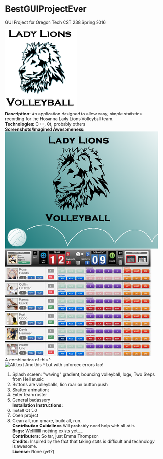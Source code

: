 # BestGUIProjectEver
GUI Project for Oregon Tech CST 238 Spring 2016 </br>

![Alt text](https://github.com/emma4thompson/BestGUIProjectEver/blob/master/logo2.png) </br>
<b>Description:</b> An application designed to allow easy, simple statistics recording for the Hosanna Lady Lions Volleyball team.</br>
<b>Technologies:</b> C++, Qt, probably others </br>
<b>Screenshots/Imagined Awesomeness:</b> </br>
![Alt text](https://github.com/emma4thompson/BestGUIProjectEver/blob/master/splash_screen_idea.png) </br>
![Alt text](https://github.com/emma4thompson/BestGUIProjectEver/blob/master/stats_idea_screenshot.jpeg) </br>
A combination of this ^ </br>
![Alt text](https://github.com/emma4thompson/BestGUIProjectEver/blob/master/stats_idea_screenshot2.jpeg)
And this ^ but with unforced errors too! </br>
1. Splash screen: "waving" gradient, bouncing volleyball, logo, Two Steps from Hell music </br>
2. Buttons are volleyballs, lion roar on button push </br>
3. Shatter animations </br>
4. Enter team roster </br>
5. General badassery </br>
<b>Installation Instructions:</b>  
1. Install Qt 5.6 </br> 
2. Open project </br> 
3. Clean all, run qmake, build all, run.  </br>
<b>Contribution Guidelines</b> Will probably need help with all of it. </br>
<b>Bugs:</b> Welllllllll nothing exists yet.....</br>
<b>Contributors:</b> So far, just Emma Thompson </br>
<b>Credits:</b> Inspired by the fact that taking stats is difficult and technology is awesome.</br>
<b>License:</b> None (yet?)</br>
